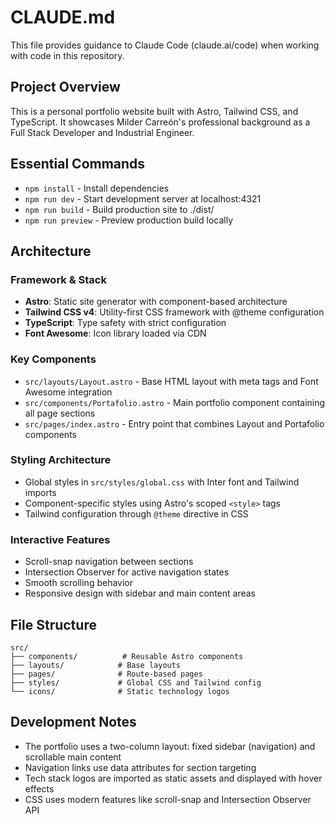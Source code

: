 # CLAUDE.md

This file provides guidance to Claude Code (claude.ai/code) when working with code in this repository.

## Project Overview

This is a personal portfolio website built with Astro, Tailwind CSS, and TypeScript. It showcases Milder Carreón's professional background as a Full Stack Developer and Industrial Engineer.

## Essential Commands

- `npm install` - Install dependencies
- `npm run dev` - Start development server at localhost:4321
- `npm run build` - Build production site to ./dist/
- `npm run preview` - Preview production build locally

## Architecture

### Framework & Stack
- **Astro**: Static site generator with component-based architecture
- **Tailwind CSS v4**: Utility-first CSS framework with @theme configuration
- **TypeScript**: Type safety with strict configuration
- **Font Awesome**: Icon library loaded via CDN

### Key Components
- `src/layouts/Layout.astro` - Base HTML layout with meta tags and Font Awesome integration
- `src/components/Portafolio.astro` - Main portfolio component containing all page sections
- `src/pages/index.astro` - Entry point that combines Layout and Portafolio components

### Styling Architecture
- Global styles in `src/styles/global.css` with Inter font and Tailwind imports
- Component-specific styles using Astro's scoped `<style>` tags
- Tailwind configuration through `@theme` directive in CSS

### Interactive Features
- Scroll-snap navigation between sections
- Intersection Observer for active navigation states
- Smooth scrolling behavior
- Responsive design with sidebar and main content areas

## File Structure
```
src/
├── components/          # Reusable Astro components
├── layouts/            # Base layouts
├── pages/              # Route-based pages
├── styles/             # Global CSS and Tailwind config
└── icons/              # Static technology logos
```

## Development Notes

- The portfolio uses a two-column layout: fixed sidebar (navigation) and scrollable main content
- Navigation links use data attributes for section targeting
- Tech stack logos are imported as static assets and displayed with hover effects
- CSS uses modern features like scroll-snap and Intersection Observer API